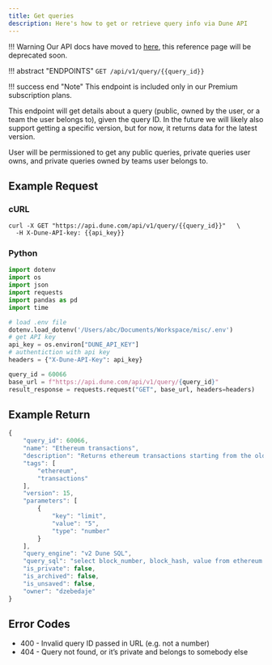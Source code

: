 ```yaml
---
title: Get queries
description: Here's how to get or retrieve query info via Dune API
---
```


!!! Warning
    Our API docs have moved to [here](https://dune.mintlify.app/api-reference/overview/introduction), this reference page will be deprecated soon.

!!! abstract "ENDPOINTS"
	```
	GET /api/v1/query/{{query_id}}	
	```

!!! success end "Note"
    This endpoint is included only in our Premium subscription plans.

This endpoint will get details about a query (public, owned by the user, or a team the user belongs to), given the query ID. In the future we will likely also support getting a specific version, but for now, it returns data for the latest version.

User will be permissioned to get any public queries, private queries user owns, and private queries owned by teams user belongs to.

## Example Request

### cURL
```cURL
curl -X GET "https://api.dune.com/api/v1/query/{{query_id}}"   \
  -H X-Dune-API-key: {{api_key}}
```

### Python
```python
import dotenv
import os
import json
import requests
import pandas as pd
import time

# load .env file
dotenv.load_dotenv('/Users/abc/Documents/Workspace/misc/.env')
# get API key
api_key = os.environ["DUNE_API_KEY"]
# authentiction with api key
headers = {"X-Dune-API-Key": api_key}

query_id = 60066
base_url = f"https://api.dune.com/api/v1/query/{query_id}"
result_response = requests.request("GET", base_url, headers=headers)
```
## Example Return

```js
{
	"query_id": 60066,
	"name": "Ethereum transactions",
	"description": "Returns ethereum transactions starting from the oldest by block time",
	"tags": [
    	"ethereum",
    	"transactions"
	],
	"version": 15,
	"parameters": [
    	{
        	"key": "limit",
        	"value": "5",
        	"type": "number"
    	}
	],
	"query_engine": "v2 Dune SQL",
	"query_sql": "select block_number, block_hash, value from ethereum.transactions order by block_time asc limit {{limit}};",
	"is_private": false,
	"is_archived": false,
	"is_unsaved": false,
	"owner": "dzebedaje"
}
```

## Error Codes
- 400 - Invalid query ID passed in URL (e.g. not a number)
- 404 - Query not found, or it’s private and belongs to somebody else
